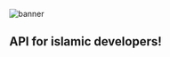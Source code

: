 ![banner](https://cdn.discordapp.com/attachments/792479438532509697/1045823150841143407/alsunnahapi.png)

## API for islamic developers!

